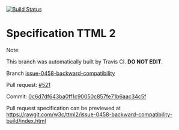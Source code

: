 [![Build Status](https://travis-ci.org/w3c/ttml2.svg?branch=issue-0458-backward-compatibility)](https://travis-ci.org/w3c/ttml2)


# Specification TTML 2


Note:


This branch was automatically built by Travis CI. <b>DO NOT EDIT</b>.


 Branch [issue-0458-backward-compatibility](https://github.com/w3c/ttml2/tree/issue-0458-backward-compatibility)


 Pull request: [#521](https://github.com/w3c/ttml2/pull/521)


 Commit: [0c6d7df643ba0ff1c90050c857fe71b6aac34c5f](https://github.com/w3c/ttml2/commit/0c6d7df643ba0ff1c90050c857fe71b6aac34c5f)

Pull request specification can be previewed at https://rawgit.com/w3c/ttml2/issue-0458-backward-compatibility-build/index.html



